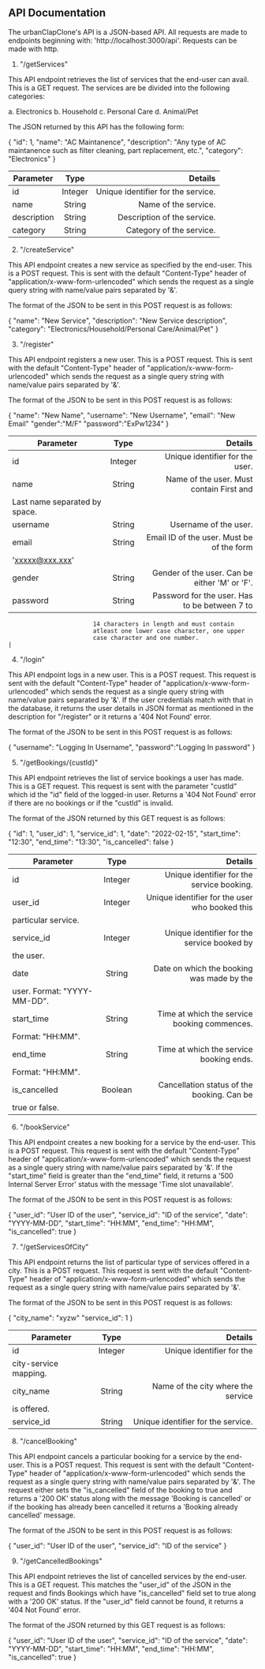 ## API Documentation

The urbanClapClone's API is a JSON-based API. All requests are made to endpoints beginning with: 'http://localhost:3000/api'.
Requests can be made with http.


1. "/getServices" 

This API endpoint retrieves the list of services that the end-user can avail. This is a GET request.
The services are be divided into the following categories:

a. Electronics
b. Household
c. Personal Care
d. Animal/Pet

The JSON returned by this API has the following form:

{
        "id": 1,
        "name": "AC Maintanence",
        "description": "Any type of AC maintanence such as filter cleaning, part replacement, etc.",
        "category": "Electronics"
}

| Parameter     | Type    | Details                            |
| ------------- |:-------:| ----------------------------------:|
| id            | Integer | Unique identifier for the service. |
| name          | String  | Name of the service.               |
| description   | String  | Description of the service.        |
| category      | String  | Category of the service.           |

2. "/createService"

This API endpoint creates a new service as specified by the end-user. This is a POST request.
This  is sent with the default "Content-Type" header of "application/x-www-form-urlencoded" 
which sends the request as a single query string with name/value pairs separated by '&'.

The format of the JSON to be sent in this POST request is as follows:

{
        "name": "New Service",
        "description": "New Service description",
        "category": "Electronics/Household/Personal Care/Animal/Pet"
}

3. "/register"

This API endpoint registers a new user. This is a POST request. This  is sent with the default 
"Content-Type" header of "application/x-www-form-urlencoded" which sends the request as a single 
query string with name/value pairs separated by '&'.

The format of the JSON to be sent in this POST request is as follows:

{
        "name": "New  Name",
        "username": "New Username",
        "email": "New Email"
        "gender":"M/F"
        "password":"ExPw1234"
}

| Parameter     | Type    | Details                                       |
| ------------- |:-------:| ---------------------------------------------:|
| id            | Integer | Unique identifier for the user.               |
| name          | String  | Name of the user. Must contain First and 
                            Last name separated by space.                 |
| username      | String  | Username of the user.                         |
| email         | String  | Email ID of the user. Must be of the form
                            'xxxxx@xxx.xxx'                               |
| gender        | String  | Gender of the user. Can be either 'M' or 'F'. |
| password      | String  | Password for the user. Has to be between 7 to 
                            14 characters in length and must contain 
                            atleast one lower case character, one upper 
                            case character and one number.                | 

4. "/login"

This API endpoint logs in a new user. This is a POST request. This request is sent with the default 
"Content-Type" header of "application/x-www-form-urlencoded" which sends the request as a single 
query string with name/value pairs separated by '&'. If the user credentials match with that in the
database, it returns the user details in JSON format as mentioned in the description for "/register"
or it returns a '404 Not Found' error.

The format of the JSON to be sent in this POST request is as follows:

{
        "username": "Logging In Username",
        "password":"Logging In password"
}

5. "/getBookings/{custId}"

This API endpoint retrieves the list of service bookings a user has made. This is a GET request.
This request is sent with the parameter "custId" which id the "id" field of the logged-in user.
Returns a '404 Not Found' error if there are no bookings or if the "custId" is invalid.

The format of the JSON returned by this GET request is as follows:

{
    "id": 1,
    "user_id": 1,
    "service_id": 1,
    "date": "2022-02-15",
    "start_time": "12:30",
    "end_time": "13:30",
    "is_cancelled": false
}

| Parameter     | Type    | Details                                       |
| ------------- |:-------:| ---------------------------------------------:|
| id            | Integer | Unique identifier for the service booking.    |
| user_id       | Integer | Unique identifier for the user who booked this 
                            particular service.                           |
| service_id    | Integer | Unique identifier for the service booked by  
                            the user.                                     |
| date          | String  | Date on which the booking was made by the 
                            user. Format: "YYYY-MM-DD".                   |
| start_time    | String  | Time at which the service booking commences.
                            Format: "HH:MM".                              |
| end_time      | String  | Time at which the service booking ends.
                            Format: "HH:MM".                              |
| is_cancelled  | Boolean | Cancellation status of the booking. Can be 
                            true or false.                                | 

6. "/bookService"

This API endpoint creates a new booking for a service by the end-user. This is a POST request.
This request is sent with the default "Content-Type" header of "application/x-www-form-urlencoded"
which sends the request as a single query string with name/value pairs separated by '&'. If the "start_time"
field is greater than the "end_time" field, it returns a '500 Internal Server Error' status with the message
'Time slot unavailable'.

The format of the JSON to be sent in this POST request is as follows:

{
    "user_id": "User ID of the user",
    "service_id": "ID of the service",
    "date": "YYYY-MM-DD",
    "start_time": "HH:MM",
    "end_time": "HH:MM",
    "is_cancelled": true
}

7. "/getServicesOfCity"

This API endpoint returns the list of particular type of services offered in a city. This is a POST request.
This request is sent with the default "Content-Type" header of "application/x-www-form-urlencoded"
which sends the request as a single query string with name/value pairs separated by '&'.

The format of the JSON to be sent in this POST request is as follows:

{
	"city_name":  "xyzw"
	"service_id": 1
}

| Parameter     | Type    | Details                            |
| ------------- |:-------:| ----------------------------------:|
| id            | Integer | Unique identifier for the 
                            city-service mapping.              |
| city_name     | String  | Name of the city where the service
                            is offered.                        |
| service_id    | String  | Unique identifier for the service. |

8. "/cancelBooking"

This API endpoint cancels a particular booking for a service by the end-user. This is a POST request.
This request is sent with the default "Content-Type" header of "application/x-www-form-urlencoded"
which sends the request as a single query string with name/value pairs separated by '&'. The request either 
sets the "is_cancelled" field of the booking to true and returns a '200 OK' status along with the message 
'Booking is cancelled' or if the booking has already been cancelled it returns a 'Booking already cancelled'
message. 

The format of the JSON to be sent in this POST request is as follows:

{
    "user_id": "User ID of the user",
    "service_id": "ID of the service"
}

9. "/getCancelledBookings"

This API endpoint retrieves the list of cancelled services by the end-user. This is a GET request.
This matches the "user_id" of the JSON in the request and finds Bookings which have "is_cancelled"
field set to true along with a '200 OK' status. If the "user_id" field cannot be found, it returns 
a '404 Not Found' error.

The format of the JSON returned by this GET request is as follows:

{
    "user_id": "User ID of the user",
    "service_id": "ID of the service",
    "date": "YYYY-MM-DD",
    "start_time": "HH:MM",
    "end_time": "HH:MM",
    "is_cancelled": true
}


